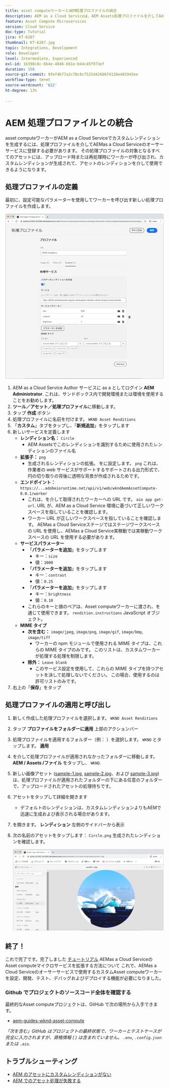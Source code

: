 ```yaml
---
title: asset computeワーカーとAEM処理プロファイルの統合
description: AEM as a Cloud Serviceは、AEM Assets処理プロファイルを介してAdobe I/O RuntimeにデプロイされるAsset computeワーカーと統合されます。 処理プロファイルは、カスタムワーカーを使用して特定のアセットを処理するように Author サービスで設定され、アセットレンディションとしてワーカーによって生成されたファイルを保存します。
feature: Asset Compute Microservices
version: Cloud Service
doc-type: Tutorial
jira: KT-6287
thumbnail: KT-6287.jpg
topic: Integrations, Development
role: Developer
level: Intermediate, Experienced
exl-id: 1b398c8c-6b4e-4046-b61e-b44c45f973ef
duration: 150
source-git-commit: 9fef4b77a2c70c8cf525d42686f4120e481945ee
workflow-type: tm+mt
source-wordcount: '622'
ht-degree: 13%

---
```


# AEM 処理プロファイルとの統合

asset computeワーカーがAEM as a Cloud Serviceでカスタムレンディションを生成するには、処理プロファイルを介してAEMas a Cloud Serviceのオーサーサービスに登録する必要があります。 その処理プロファイルの対象となるすべてのアセットには、アップロード時または再処理時にワーカーが呼び出され、カスタムレンディションが生成されて、アセットのレンディションを介して使用できるようになります。

## 処理プロファイルの定義

最初に、設定可能なパラメーターを使用してワーカーを呼び出す新しい処理プロファイルを作成します。

![処理プロファイル](./assets/processing-profiles/new-processing-profile.png)

1. AEM as a Cloud Service Author サービスに as a としてログイン __AEM Administrator__. これは、サンドボックス内で開発環境または環境を使用することをお勧めします。
1. __ツール／アセット／処理プロファイル__&#x200B;に移動します。
1. タップ __作成__ ボタン
1. 処理プロファイルに名前を付けます。 `WKND Asset Renditions`
1. 「__カスタム__」タブをタップし、「__新規追加__」をタップします
1. 新しいサービスを定義します
   + __レンディション名：__ `Circle`
      + AEM Assetsでこのレンディションを識別するために使用されたレンディションのファイル名
   + __拡張子：__ `png`
      + 生成されるレンディションの拡張。 をに設定します。 `png` これは、作業者の web サービスがサポートするサポートされる出力形式で、円の切り取りの背後に透明な背景が作成されるためです。
   + __エンドポイント：__ `https://...adobeioruntime.net/api/v1/web/wkndAemAssetCompute-0.0.1/worker`
      + これは、を介して取得されたワーカーへの URL です。 `aio app get-url`. URL が、AEM as a Cloud Service 環境に基づいて正しいワークスペースを指していることを確認します。
      + ワーカー URL が正しいワークスペースを指していることを確認します。 AEMas a Cloud Serviceステージではステージワークスペースの URL を使用し、AEMas a Cloud Service実稼動では実稼動ワークスペースの URL を使用する必要があります。
   + __サービスパラメーター__
      + 「__パラメーターを追加__」をタップします
         + キー：`size`
         + 値：`1000`
      + 「__パラメーターを追加__」をタップします
         + キー：`contrast`
         + 値：`0.25`
      + 「__パラメーターを追加__」をタップします
         + キー：`brightness`
         + 値：`0.10`
      + これらのキーと値のペアは、Asset computeワーカーに渡され、を通じて使用できます。 `rendition.instructions` JavaScript オブジェクト。
   + __MIME タイプ__
      + __次を含む：__ `image/jpeg`, `image/png`, `image/gif`, `image/bmp`, `image/tiff`
         + ワーカーの npm モジュールで使用される MIME タイプは、これらの MIME タイプのみです。 このリストは、カスタムワーカーが処理する処理を制限します。
      + __除外：__ `Leave blank`
         + このサービス設定を使用して、これらの MIME タイプを持つアセットを決して処理しないでください。 この場合、使用するのは許可リストのみです。
1. 右上の「__保存__」をタップ

## 処理プロファイルの適用と呼び出し

1. 新しく作成した処理プロファイルを選択します。 `WKND Asset Renditions`
1. タップ __プロファイルをフォルダーに適用__ 上部のアクションバー
1. 処理プロファイルを適用するフォルダー（例： ）を選択します。 `WKND` とタップします。 __適用__
1. を介して処理プロファイルが適用されなかったフォルダーに移動します。 __AEM / Assets /ファイル__ をタップし、 `WKND`.
1. 新しい画像アセット ([sample-1.jpg](../assets/samples/sample-1.jpg), [sample-2.jpg](../assets/samples/sample-2.jpg)、および [sample-3.jpg](../assets/samples/sample-3.jpg)) は、処理プロファイルが適用されたフォルダーの下にある任意のフォルダーで、アップロードされたアセットの処理待ちです。
1. アセットをタップして詳細を開きます
   + デフォルトのレンディションは、カスタムレンディションよりもAEMで迅速に生成および表示される場合があります。
1. を開きます。 __レンディション__ 左側のサイドバーから表示
1. 次の名前のアセットをタップします： `Circle.png` 生成されたレンディションを確認します。

   ![生成されたレンディション](./assets/processing-profiles/rendition.png)

## 終了！

これで完了です。完了しました [チュートリアル](../overview.md) AEMas a Cloud ServiceのAsset computeマイクロサービスを拡張する方法について これで、AEMas a Cloud Serviceのオーサーサービスで使用するカスタムAsset computeワーカーを設定、開発、テスト、デバッグおよびデプロイする機能が必要になりました。

### Github でプロジェクトのソースコード全体を確認する

最終的なAsset computeプロジェクトは、GitHub で次の場所から入手できます。

+ [aem-guides-wknd-asset-compute](https://github.com/adobe/aem-guides-wknd-asset-compute)

_「次を含む」GitHub はプロジェクトの最終状態で、ワーカーとテストケースが完全に入力されますが、資格情報 ( ) は含まれていません。 `.env`, `.config.json` または `.aio`._

## トラブルシューティング

+ [AEM のアセットにカスタムレンディションがない](../troubleshooting.md#custom-rendition-missing-from-asset)
+ [AEM でのアセット処理が失敗する](../troubleshooting.md#asset-processing-fails)

